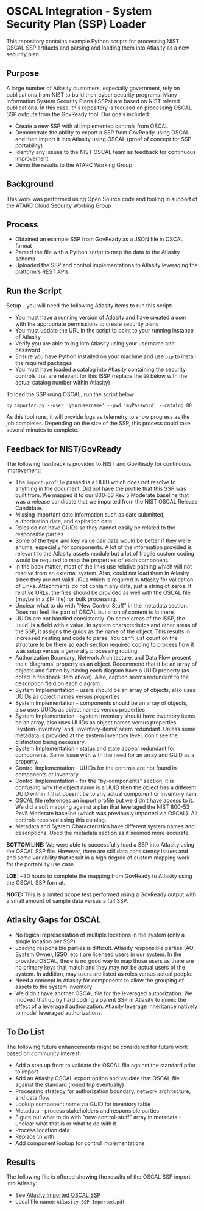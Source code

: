# OSCAL Integration - System Security Plan (SSP) Loader

This repository contains example Python scripts for processing NIST OSCAL SSP artifacts and parsing and loading them into Atlasity as a new security plan

## Purpose

A large number of Atlasity customers, especially government, rely on publications from NIST to build their cyber security programs.  Many Information System Security Plans (ISSPs) are based on NIST related publications.  In this case, this repository is focused on processing OSCAL SSP outputs from the GovReady tool.  Our goals included:

- Create a new SSP with all implemented controls from OSCAL
- Demonstrate the ability to export a SSP from GovReady using OSCAL and then import it into Atlasity using OSCAL (proof of concept for SSP portability)
- Identify any issues to the NIST OSCAL team as feedback for continuous improvement
- Demo the results to the ATARC Working Group

## Background

This work was performed using Open Source code and tooling in support of the [ATARC Cloud Security Working Group](https://atarc.org/working-groups/cloud-working-group/#:~:text=The%20ATARC%20Cloud%20Working%20Group,the%20Federal%20cloud%20%26%20infrastructure%20community.)

## Process

- Obtained an example SSP from GovReady as a JSON file in OSCAL format
- Parsed the file with a Python script to map the data to the Atlasity schema
- Uploaded the SSP and control implementations to Atlasity leveraging the platform's REST APIs

## Run the Script

Setup - you will need the following Atlasity items to run this script:

- You must have a running version of Atlasity and have created a user with the appropriate permissions to create security plans
- You must update the URL in the script to point to your running instance of Atlasity
- Verify you are able to log into Atlasity using your username and password
- Ensure you have Python installed on your machine and use `pip` to install the required packages
- You must have loaded a catalog into Atlasity containing the security controls that are relevant for this ISSP (replace the `00` below with the actual catalog number within Atlasity)

To load the SSP using OSCAL, run the script below:

`py importer.py --user 'yourusername' --pwd 'myPassword' --catalog 00`

As this tool runs, it will provide logs as telemetry to show progress as the job completes.  Depending on the size of the SSP, this process could take several minutes to complete.

## Feedback for NIST/GovReady

The following feedback is provided to NIST and GovReady for continuous improvement:

- The `import-profile` passed is a UUID which does not resolve to anything in the document.  Did not have the profile that this SSP was built from.  We mapped it to our 800-53 Rev 5 Moderate baseline that was a release candidate that we imported from the NIST OSCAL Release Candidate.  
- Missing important date information such as date submitted, authorization date, and expiration date
- Roles do not have GUIDs so they cannot easily be related to the responsible parties
- Some of the type and key value pair data would be better if they were enums, especially for components.  A lot of the information provided is relevant to the Atlasity assets module but a lot of fragile custom coding would be required to map the properties of each component.
- In the back matter, most of the links use relative pathing which will not resolve from an external system.  Also, could not load them in Atlasity since they are not valid URLs which is required in Atlasity for validation of Links.  Attachments do not contain any data, just a string of zeros.  If relative URLs, the files should be provided as well with the OSCAL file (maybe in a ZIP file) for bulk processing.
- Unclear what to do with "New Control Stuff" in the metadata section.  Does not feel like part of OSCAL but a ton of content is in there.
- UUIDs are not handled consistently.  On some areas of the ISSP, the 'uuid' is a field with a value.  In system characteristics and other areas of the SSP, it assigns the guids as the name of the object.  This results in increased nesting and code to parse.  You can't just count on the structure to be there so each section required coding to process how it was setup versus a generally processing routing.
- Authorization Boundary, Network Architecture, and Data Flow present their 'diagrams' property as an object.  Recommend that it be an array of objects and flatten by having each diagram have a UUID property (as noted in feedback item above).  Also, caption seems redundant to the description field on each diagram.
- System Implementation - users should be an array of objects, also uses UUIDs as object names versus properties
- System Implementation - components should be an array of objects, also uses UUIDs as object names versus properties
- System Implementation - system inventory should have inventory items be an array, also uses UUIDs as object names versus properties.  'system-inventory' and 'inventory-items' seem redundant.  Unless some metadata is provided at the system inventory level, don't see the distinction being necessary.
- System Implementation - status and state appear redundant for components.  Same issue with with the need for an array and GUID as a property.
- Control Implementation - UUIDs for the controls are not found in components or inventory.
- Control Implementation - for the "by-components" section, it is confusing why the object name is a UUID then the object has a different UUID within it that doesn't tie to any actual component or inventory item.  
- OSCAL file references an import profile but we didn't have access to it.  We did a soft mapping against a plan that leveraged the NIST 800-53 Rev5 Moderate baseline (which was previously imported via OSCAL).  All controls resolved using this catalog.
- Metadata and System Characteristics have different system names and descriptions.  Used the metadata section as it seemed more accurate.

**BOTTOM LINE:** We were able to successfully load a SSP into Atlasity using the OSCAL SSP file.  However, there are still data consistency issues and and some variability that result in a high degree of custom mapping work for the portability use case.

**LOE:** ~30 hours to complete the mapping from GovReady to Atlasity using the OSCAL SSP format.

**NOTE:** This is a limited scope test performed using a GovReady output with a small amount of sample data versus a full SSP.

## Atlasity Gaps for OSCAL

- No logical representation of multiple locations in the system (only a single location per SSP)
- Loading responsible parties is difficult.  Atlasity responsible parties (AO, System Owner, ISSO, etc.) are licensed users in our system.  In the provided OSCAL, there is no good way to map those users as there are no primary keys that match and they may not be actual users of the system.  In addition, may users are listed as roles versus actual people.
- Need a concept in Atlasity for components to allow the grouping of assets to the system inventory
- We didn't have another OSCAL file for the leveraged authorization.  We mocked that up by hard coding a parent SSP in Atlasity to mimic the effect of a leveraged authorization.  Atlasity leverage inheritance natively to model leveraged authorizations.

## To Do List

The following future enhancements might be considered for future work based on community interest:

- Add a step up front to validate the OSCAL file against the standard prior to import
- Add an Atlasity OSCAL export option and validate that OSCAL file against the standard (round trip eventually)
- Processing strategy for authorization boundary, network architecture, and data flow
- Lookup component name via GUID for inventory table
- Metadata - process stakeholders and responsible parties
- Figure out what to do with "new-control-stuff" array in metadata - unclear what that is or what to do with it
- Process location data
- Replace \n with <br/>
- Add component lookup for control implementations

## Results

The following file is offered showing the results of the OSCAL SSP import into Atlasity:

- See [Atlasity Imported OSCAL SSP](Atlasity-SSP-Imported.pdf)
- Local file name: `Atlasity-SSP-Imported.pdf`


